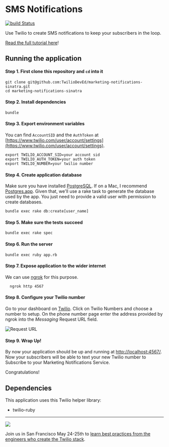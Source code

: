 # SMS Notifications
[![build Status](https://travis-ci.org/TwilioDevEd/marketing-notifications-sinatra.svg?branch=master)](https://travis-ci.org/TwilioDevEd/marketing-notifications-sinatra)

Use Twilio to create SMS notifications to keep your subscribers in the loop.

[Read the full tutorial here](https://www.twilio.com/docs/tutorials/walkthrough/server-notifications/ruby/sinatra)!

## Running the application

#### Step 1. First clone this repository and `cd` into it
```
git clone git@github.com:TwilioDevEd/marketing-notifications-sinatra.git
cd marketing-notifications-sinatra
```

#### Step 2. Install dependencies
```
bundle
```

#### Step 3. Export environment variables

You can find `AccountSID` and the `AuthToken` at [https://www.twilio.com/user/account/settings](https://www.twilio.com/user/account/settings).
```
export TWILIO_ACCOUNT_SID=your account sid
export TWILIO_AUTH_TOKEN=your auth token
export TWILIO_NUMBER=your twilio number
```

#### Step 4. Create application database

Make sure you have installed [PostgreSQL](http://www.postgresql.org/). If on a Mac, I recommend [Postgres.app](http://postgresapp.com). Given that, we'll use a rake task to generate the database used by the app. You just need to provide a valid user with permission to create databases.

```
bundle exec rake db:create[user_name]
```

#### Step 5. Make sure the tests succeed

```
bundle exec rake spec
```

#### Step 6. Run the server

```
bundle exec ruby app.rb
```

#### Step 7. Expose application to the wider internet

We can use [ngrok](https://ngrok.com/) for this purpose.

```
  ngrok http 4567
```

#### Step 8. Configure your Twilio number

Go to your dashboard on [Twilio](https://www.twilio.com/user/account/phone-numbers/incoming). Click on Twilio Numbers and choose a number to setup.
On the phone number page enter the address provided by ngrok into the _Messaging_ Request URL field.

![Request URL](http://howtodocs.s3.amazonaws.com/setup-twilio-number.png)

#### Step 9. Wrap Up!

By now your application should be up and running at [http://localhost:4567/](http://localhost:4567). Now your subscribers will be able to
text your new Twilio number to Subscribe to your Marketing Notifications Service.

Congratulations!

## Dependencies

This application uses this Twilio helper library:
* twilio-ruby

---------------
<a href="http://twilio.com/signal">![](https://s3.amazonaws.com/baugues/signal-logo.png)</a>

Join us in San Francisco May 24-25th to [learn best practices from the engineers who create the Twilio stack](https://www.twilio.com/signal). 

